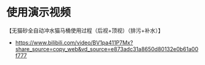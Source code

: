 # 使用演示视频
【无猫砂全自动冲水猫马桶使用过程（后视+顶视）（排污+补水）】
 * https://www.bilibili.com/video/BV1pa411P7Mx?share_source=copy_web&vd_source=e873adc31a8650d80132e0b61a00f777
